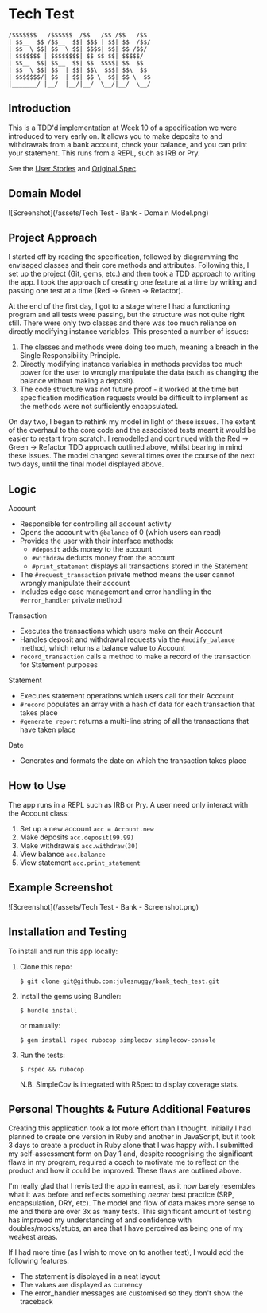 # Tech Test
```
/$$$$$$$   /$$$$$$  /$$   /$$ /$$   /$$
| $$__  $$ /$$__  $$| $$$ | $$| $$  /$$/
| $$  \ $$| $$  \ $$| $$$$| $$| $$ /$$/
| $$$$$$$ | $$$$$$$$| $$ $$ $$| $$$$$/
| $$__  $$| $$__  $$| $$  $$$$| $$  $$
| $$  \ $$| $$  | $$| $$\  $$$| $$\  $$
| $$$$$$$/| $$  | $$| $$ \  $$| $$ \  $$
|_______/ |__/  |__/|__/  \__/|__/  \__/
```

## Introduction
This is a TDD'd implementation at Week 10 of a specification we were introduced to very early on. It allows you to make deposits to and withdrawals from a bank account, check your balance, and you can print your statement. This runs from a REPL, such as IRB or Pry.

See the [User Stories](UserStories.md) and [Original Spec](OriginalSpec.md).

## Domain Model
![Screenshot](/assets/Tech Test - Bank - Domain Model.png)

## Project Approach
I started off by reading the specification, followed by diagramming the envisaged classes and their core methods and attributes. Following this, I set up the project (Git, gems, etc.) and then took a TDD approach to writing the app. I took the approach of creating one feature at a time by writing and passing one test at a time (Red -> Green -> Refactor).

At the end of the first day, I got to a stage where I had a functioning program and all tests were passing, but the structure was not quite right still. There were only two classes and there was too much reliance on directly modifying instance variables. This presented a number of issues:
1. The classes and methods were doing too much, meaning a breach in the Single Responsibility Principle.
2. Directly modifying instance variables in methods provides too much power for the user to wrongly manipulate the data (such as changing the balance without making a deposit).
3. The code structure was not future proof - it worked at the time but specification modification requests would be difficult to implement as the methods were not sufficiently encapsulated.

On day two, I began to rethink my model in light of these issues. The extent of the overhaul to the core code and the associated tests meant it would be easier to restart from scratch. I remodelled and continued with the Red -> Green -> Refactor TDD approach outlined above, whilst bearing in mind these issues. The model changed several times over the course of the next two days, until the final model displayed above.

## Logic
Account
  - Responsible for controlling all account activity
  - Opens the account with `@balance` of 0 (which users can read)
  - Provides the user with their interface methods:
    - `#deposit` adds money to the account
    - `#withdraw` deducts money from the account
    - `#print_statement` displays all transactions stored in the Statement
  - The `#request_transaction` private method means the user cannot wrongly manipulate their account
  - Includes edge case management and error handling in the `#error_handler` private method

Transaction
  - Executes the transactions which users make on their Account
  - Handles deposit and withdrawal requests via the `#modify_balance` method, which returns a balance value to Account
  - `record_transaction` calls a method to make a record of the transaction for Statement purposes

Statement
 - Executes statement operations which users call for their Account
 - `#record` populates an array with a hash of data for each transaction that takes place
 - `#generate_report` returns a multi-line string of all the transactions that have taken place

Date
 - Generates and formats the date on which the transaction takes place

## How to Use
The app runs in a REPL such as IRB or Pry. A user need only interact with the Account class:
1. Set up a new account `acc = Account.new`
2. Make deposits `acc.deposit(99.99)`
3. Make withdrawals `acc.withdraw(30)`
4. View balance `acc.balance`
5. View statement `acc.print_statement`

## Example Screenshot
![Screenshot](/assets/Tech Test - Bank - Screenshot.png)

## Installation and Testing
To install and run this app locally:

1. Clone this repo:

   `$ git clone git@github.com:julesnuggy/bank_tech_test.git`

2. Install the gems using Bundler:

   `$ bundle install`

   or manually:

   `$ gem install rspec rubocop simplecov simplecov-console`

3. Run the tests:

   `$ rspec && rubocop`

   N.B. SimpleCov is integrated with RSpec to display coverage stats.

## Personal Thoughts & Future Additional Features
Creating this application took a lot more effort than I thought. Initially I had planned to create one version in Ruby and another in JavaScript, but it took 3 days to create a product in Ruby alone that I was happy with. I submitted my self-assessment form on Day 1 and, despite recognising the significant flaws in my program, required a coach to motivate me to reflect on the product and how it could be improved. These flaws are outlined above.

I'm really glad that I revisited the app in earnest, as it now barely resembles what it was before and reflects something _nearer_ best practice (SRP, encapsulation, DRY, etc). The model and flow of data makes more sense to me and there are over 3x as many tests. This significant amount of testing has improved my understanding of and confidence with doubles/mocks/stubs, an area that I have perceived as being one of my weakest areas.

If I had more time (as I wish to move on to another test), I would add the following features:
* The statement is displayed in a neat layout
* The values are displayed as currency
* The error_handler messages are customised so they don't show the traceback
